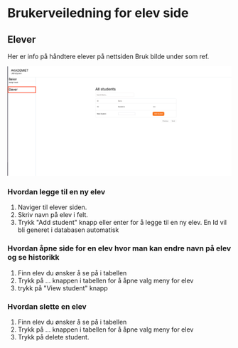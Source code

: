 # Brukerveiledning for elev side

## Elever

Her er info på håndtere elever på nettsiden
Bruk bilde under som ref.

![alt text](https://github.com/Hfausk/Fagproove-oppdrag/blob/main/dokumentasjon/GuideForAddElev.png?raw=true)


### Hvordan legge til en ny elev

1. Naviger til elever siden.
2. Skriv navn på elev i felt.
3. Trykk "Add student" knapp eller enter for å legge til en ny elev. En Id vil bli generet i databasen automatisk



### Hvordan åpne side for en elev hvor man kan endre navn på elev og se historikk

1. Finn elev du ønsker å se på i tabellen
2. Trykk på ... knappen i tabellen for å åpne valg meny for elev
3. trykk på "View student" knapp


### Hvordan slette en elev

1. Finn elev du ønsker å se på i tabellen
2. Trykk på ... knappen i tabellen for å åpne valg meny for elev
3. Trykk på delete student.